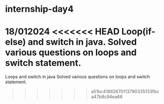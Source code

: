 # internship-day4
18/012024 
<<<<<<< HEAD
Loop(if-else) and switch in java.
Solved various questions on loops and switch statement.
=======
Loops and switch in java 
Solved various questions on loops and switch statement.
>>>>>>> a51bc41882670113790335133fbca47b8c94ea66

